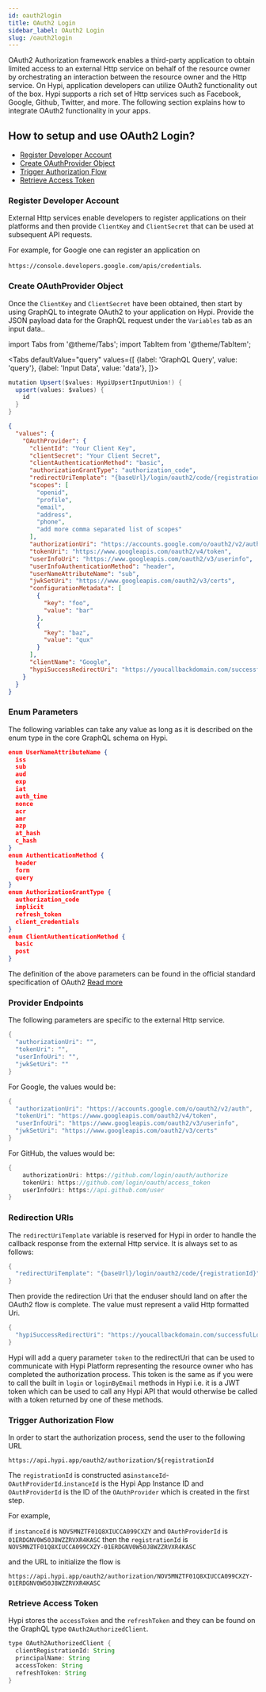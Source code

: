 ```yaml
---
id: oauth2login
title: OAuth2 Login
sidebar_label: OAuth2 Login
slug: /oauth2login
---
```


OAuth2 Authorization framework enables a third-party application to obtain limited access to an external Http service on behalf of the resource owner by orchestrating an interaction between the resource owner and the Http service. On Hypi, application developers can utilize OAuth2 functionality out of the box. Hypi supports a rich set of Http services such as Facebook, Google, Github, Twitter, and more. The following section explains how to integrate OAuth2 functionality in your apps.

## How to setup and use OAuth2 Login?

+ [Register Developer Account](#register-developer-account)
+ [Create OAuthProvider Object](#create-oauthprovider-object)
+ [Trigger Authorization Flow](#trigger-authorization-flow)
+ [Retrieve Access Token](#retrieve-access-token)

### Register Developer Account

External Http services enable developers to register applications on their platforms and then provide `ClientKey` and `ClientSecret` that can be used at subsequent API requests. 

For example, for Google one can register an application on 

`https://console.developers.google.com/apis/credentials`.

### Create OAuthProvider Object

Once the `ClientKey` and `ClientSecret` have been obtained, then start by using GraphQL to integrate OAuth2 to your application on Hypi. Provide the JSON payload data for the GraphQL request under the `Variables` tab as an input data..

import Tabs from '@theme/Tabs';
import TabItem from '@theme/TabItem';

<Tabs
  defaultValue="query"
  values={[
    {label: 'GraphQL Query', value: 'query'},
    {label: 'Input Data', value: 'data'},
  ]}>
<TabItem value="query">

```java
mutation Upsert($values: HypiUpsertInputUnion!) {
  upsert(values: $values) {
    id
  }
}
```

</TabItem>
<TabItem value="data">

```json
{
  "values": {
    "OAuthProvider": {
      "clientId": "Your Client Key",
      "clientSecret": "Your Client Secret",
      "clientAuthenticationMethod": "basic",
      "authorizationGrantType": "authorization_code",
      "redirectUriTemplate": "{baseUrl}/login/oauth2/code/{registrationId}",
      "scopes": [
        "openid",
        "profile",
        "email",
        "address",
        "phone",
        "add more comma separated list of scopes"
      ],
      "authorizationUri": "https://accounts.google.com/o/oauth2/v2/auth",
      "tokenUri": "https://www.googleapis.com/oauth2/v4/token",
      "userInfoUri": "https://www.googleapis.com/oauth2/v3/userinfo",
      "userInfoAuthenticationMethod": "header",
      "userNameAttributeName": "sub",
      "jwkSetUri": "https://www.googleapis.com/oauth2/v3/certs",
      "configurationMetadata": [
        {
          "key": "foo",
          "value": "bar"
        },
        {
          "key": "baz",
          "value": "qux"
        }
      ],
      "clientName": "Google",
      "hypiSuccessRedirectUri": "https://youcallbackdomain.com/successfulLogin"
    }
  }
}
```

</TabItem>
</Tabs>

### Enum Parameters

The following variables can take any value as long as it is described on the enum type in the core GraphQL schema on Hypi.

```json
enum UserNameAttributeName {
  iss
  sub
  aud
  exp
  iat
  auth_time
  nonce
  acr
  amr
  azp
  at_hash
  c_hash
}
enum AuthenticationMethod {
  header
  form
  query
}
enum AuthorizationGrantType {
  authorization_code
  implicit
  refresh_token
  client_credentials
}
enum ClientAuthenticationMethod {
  basic
  post
}
```
The definition of the above parameters can be found in the official standard specification of OAuth2 [Read more](https://tools.ietf.org/html/rfc6749)

### Provider Endpoints

The following parameters are specific to the external Http service.
```java
{
  "authorizationUri": "",
  "tokenUri": "",
  "userInfoUri": "",
  "jwkSetUri": ""
}
```
For Google, the values would be:
```java
{
  "authorizationUri": "https://accounts.google.com/o/oauth2/v2/auth",
  "tokenUri": "https://www.googleapis.com/oauth2/v4/token",
  "userInfoUri": "https://www.googleapis.com/oauth2/v3/userinfo",
  "jwkSetUri": "https://www.googleapis.com/oauth2/v3/certs"
}
```
For GitHub, the values would be:
```java
{
    authorizationUri: https://github.com/login/oauth/authorize
    tokenUri: https://github.com/login/oauth/access_token
    userInfoUri: https://api.github.com/user
}
```

### Redirection URIs

The `redirectUriTemplate` variable is reserved for Hypi in order to handle the callback response from the external Http service. It is always set to as follows:
```java
{
  "redirectUriTemplate": "{baseUrl}/login/oauth2/code/{registrationId}"
}
```
Then provide the redirection Uri that the enduser should land on after the OAuth2 flow is complete. The value must represent a valid Http formatted Uri.

```java
{
  "hypiSuccessRedirectUri": "https://youcallbackdomain.com/successfulLogin"
}
```

Hypi will add a query parameter `token` to the redirectUri that can be used to communicate with Hypi Platform representing the resource owner who has completed the authorization process. This token is the same as if you were to call the built in `login` or `loginByEmail` methods in Hypi i.e. it is a JWT token which can be used to call any Hypi API that would otherwise be called with a token returned by one of these methods.

### Trigger Authorization Flow

In order to start the authorization process, send the user to the following URL

`https://api.hypi.app/oauth2/authorization/${registrationId`

The `registrationId` is constructed as`instanceId`-`OAuthProviderId`.`instanceId` is the Hypi App Instance ID and `OAuthProviderId` is the ID of the `OAuthProvider` which is created in the first step. 

For example, 

if `instanceId` is `NOV5MNZTF01Q8XIUCCA099CXZY` and `OAuthProviderId` is `01ERDGNV0W50J8WZZRVXR4KASC` then the `registrationId` is `NOV5MNZTF01Q8XIUCCA099CXZY-01ERDGNV0W50J8WZZRVXR4KASC`

and the URL to initialize the flow is

`https://api.hypi.app/oauth2/authorization/NOV5MNZTF01Q8XIUCCA099CXZY-01ERDGNV0W50J8WZZRVXR4KASC`

### Retrieve Access Token

Hypi stores the `accessToken` and the `refreshToken` and they can be found on the GraphQL type `OAuth2AuthorizedClient`.
```java
type OAuth2AuthorizedClient {
  clientRegistrationId: String
  principalName: String
  accessToken: String
  refreshToken: String
}
```